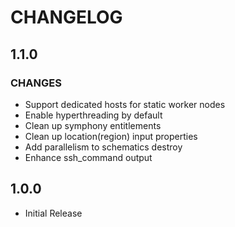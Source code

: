 # **CHANGELOG**

## **1.1.0**
### CHANGES
- Support dedicated hosts for static worker nodes
- Enable hyperthreading by default
- Clean up symphony entitlements
- Clean up location(region) input properties
- Add parallelism to schematics destroy
- Enhance ssh_command output

## **1.0.0**
- Initial Release